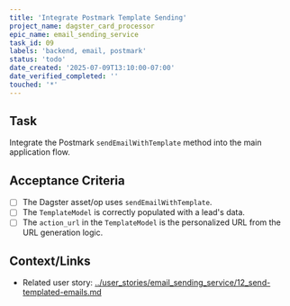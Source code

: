 ```yaml
---
title: 'Integrate Postmark Template Sending'
project_name: dagster_card_processor
epic_name: email_sending_service
task_id: 09
labels: 'backend, email, postmark'
status: 'todo'
date_created: '2025-07-09T13:10:00-07:00'
date_verified_completed: ''
touched: '*'
---
```


## Task

Integrate the Postmark `sendEmailWithTemplate` method into the main application flow.

## Acceptance Criteria

- [ ] The Dagster asset/op uses `sendEmailWithTemplate`.
- [ ] The `TemplateModel` is correctly populated with a lead's data.
- [ ] The `action_url` in the `TemplateModel` is the personalized URL from the URL generation logic.

## Context/Links

- Related user story: [../user_stories/email_sending_service/12_send-templated-emails.md](./../user_stories/email_sending_service/12_send-templated-emails.md)
